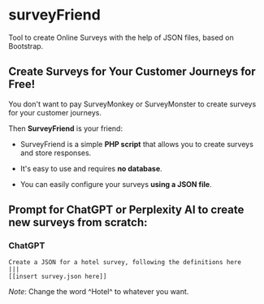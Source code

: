 # surveyFriend
Tool to create Online Surveys with the help of JSON files, based on Bootstrap.

## Create Surveys for Your Customer Journeys for Free!

You don't want to pay SurveyMonkey or SurveyMonster to create surveys for your customer journeys.

Then **SurveyFriend** is your friend:

- SurveyFriend is a simple **PHP script** that allows you to create surveys and store responses.

- It's easy to use and requires **no database**.

- You can easily configure your surveys **using a JSON file**.

## Prompt for ChatGPT or Perplexity AI to create new surveys from scratch:

  ### ChatGPT
  
  ```
  Create a JSON for a hotel survey, following the definitions here
  |||
  [[insert survey.json here]]
  ```

  *Note*: Change the word ^Hotel^ to whatever you want.
